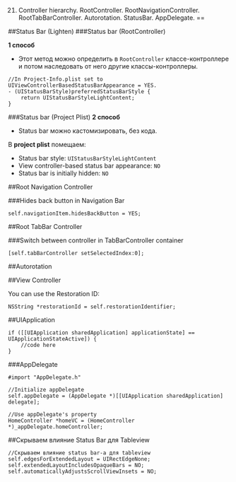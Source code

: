 21. Controller hierarchy. RootController. RootNavigationController. RootTabBarController. Autorotation. StatusBar. AppDelegate.
==

##Status Bar (Lighten)
###Status bar (RootController)

**1 способ**
- Этот метод можно определить в `RootController` классе-контроллере и потом наследовать от него другие классы-контроллеры.
```objc
//In Project-Info.plist set to UIViewControllerBasedStatusBarAppearance = YES.
- (UIStatusBarStyle)preferredStatusBarStyle {
    return UIStatusBarStyleLightContent;
}
```
###Status bar (Project Plist)
**2 способ**
- Status bar можно кастомизировать, без кода.

В **project plist** помещаем:
* Status bar style: `UIStatusBarStyleLightContent`
* View controller-based status bar appearance: `NO`
* Status bar is initially hidden: `NO`

##Root Navigation Controller

###Hides back button in Navigation Bar
```objc
self.navigationItem.hidesBackButton = YES;
```
##Root TabBar Controller

###Switch between controller in TabBarController container
```objc
[self.tabBarController setSelectedIndex:0];
```

##Autorotation

##View Controller

You can use the Restoration ID:
```objc
NSString *restorationId = self.restorationIdentifier;
```
##UIApplication

```objc
if ([[UIApplication sharedApplication] applicationState] == UIApplicationStateActive]) {
    //code here
}
```

###AppDelegate

```objc
#import "AppDelegate.h"

//Initialize appDelegate
self.appDelegate = (AppDelegate *)[[UIApplication sharedApplication] delegate];

//Use appDelegate's property
HomeController *homeVC = (HomeController *)_appDelegate.homeController;
```

##Скрываем влияние Status Bar для Tableview

    //Скрываем влияние status bar-a для tableview
    self.edgesForExtendedLayout = UIRectEdgeNone;
    self.extendedLayoutIncludesOpaqueBars = NO;
    self.automaticallyAdjustsScrollViewInsets = NO;
    




